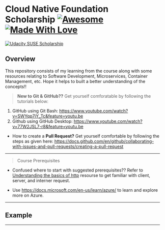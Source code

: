 # Cloud Native Foundation Scholarship [![Awesome](https://cdn.rawgit.com/sindresorhus/awesome/d7305f38d29fed78fa85652e3a63e154dd8e8829/media/badge.svg)](https://github.com/sindresorhus/awesome)[![Made With Love](https://img.shields.io/badge/Made%20With-Love-orange.svg)](https://github.com/chetanraj/awesome-github-badges) 

<a href="http://https://www.udacity.com/"><img src="https://udacity-email.s3-us-west-2.amazonaws.com/SUSE+Scholarship+badge.png" title="Udacity SUSE Scholarship"></a>

## Overview

This repository consists of my learning from the course along with some resources relating to Software Development, Microservices, Container Management, etc. Hope it helps to built a better understanding of the concepts!!

> **New to Git & GitHub??** Get yourself comforatable by following the tutorials below:
  1. GitHub using Git Bash: https://www.youtube.com/watch?v=SWYqp7iY_Tc&feature=youtu.be
  2. Github using GitHub Desktop: https://www.youtube.com/watch?v=77W2JSL7-r8&feature=youtu.be
  
- How to create a **Pull Request?** Get yourself comfortable by following the steps as given here: https://docs.github.com/en/github/collaborating-with-issues-and-pull-requests/creating-a-pull-request

---

> Course Prerequisites

- Confused where to start with suggested prerequisites??
 Refer to [Understanding the basics of http]() resourse to get familiar with client, server, and interner request.
 
- Use https://docs.microsoft.com/en-us/learn/azure/ to learn and explore more on Azure.

---

## Example

---
